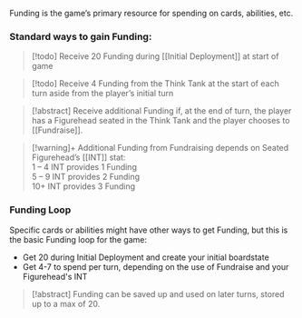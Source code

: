 Funding is the game’s primary resource for spending on cards, abilities, etc.

### Standard ways to gain Funding:

> [!todo] Receive 20 Funding during [[Initial Deployment]] at start of game

> [!todo] Receive 4 Funding from the Think Tank at the start of each turn aside from the player’s initial turn

> [!abstract] Receive additional Funding if, at the end of turn, the player has a Figurehead seated in the Think Tank and the player chooses to [[Fundraise]]. 

> [!warning]+ Additional Funding from Fundraising depends on Seated Figurehead’s [[INT]] stat:  
> 1 – 4 INT provides 1 Funding  
> 5 – 9 INT provides 2 Funding  
> 10+ INT provides 3 Funding  

### Funding Loop

Specific cards or abilities might have other ways to get Funding, but this is the basic Funding loop for the game: 

- Get 20 during Initial Deployment and create your initial boardstate
- Get 4-7 to spend per turn, depending on the use of Fundraise and your Figurehead's INT

> [!abstract] Funding can be saved up and used on later turns, stored up to a max of 20.
